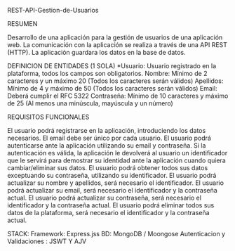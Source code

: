 REST-API-Gestion-de-Usuarios

RESUMEN

Desarrollo de una aplicación para la gestión de usuarios de una aplicación web. 
La comunicación con la aplicación se realiza a través de una API REST (HTTP). La aplicación guardara los datos en la base de datos.

DEFINICION DE ENTIDADES
(1 SOLA)
*Usuario: Usuario registrado en la plataforma, todos los campos son obligatorios.
Nombre: Mínimo de 2 caracteres y un máximo 20 (Todos los caracteres serán válidos)
Apellidos: Mínimo de 4 y máximo de 50 (Todos los caracteres serán válidos)
Email: Deberá cumplir el RFC 5322
Contraseña: Mínimo de 10 caracteres y máximo de 25 (Al menos una minúscula, mayúscula y un número)

REQUISITOS FUNCIONALES

El usuario podrá registrarse en la aplicación, introduciendo los datos necesarios.
El email debe ser único por cada usuario.
El usuario podrá autenticarse ante la aplicación utilizando su email y contraseña.
Si la autenticación es válida, la aplicación le devolverá al usuario un identificador que le servirá para demostrar su identidad ante la aplicación cuando quiera cambiar/eliminar sus datos.
El usuario podrá obtener todos sus datos exceptuando su contraseña, utilizando su identificador.
El usuario podrá actualizar su nombre y apellidos, será necesario el identificador.
El usuario podrá actualizar su email, será necesario el identificador y la contraseña actual.
El usuario podrá actualizar su contraseña, será necesario el identificador y la contraseña actual.
El usuario podrá eliminar todos sus datos de la plataforma, será necesario el identificador y la contraseña actual.

STACK:
Framework: Express.jss
BD: MongoDB / Moongose
Autenticacion y Validaciones : JSWT Y AJV
